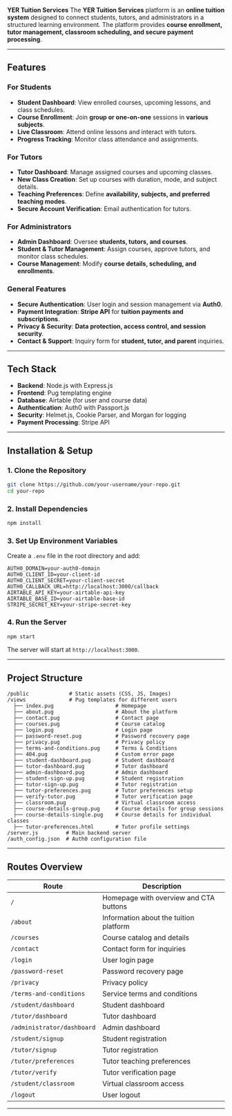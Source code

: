 **YER Tuition Services**
The **YER Tuition Services** platform is an **online tuition system** designed to connect students, tutors, and administrators in a structured learning environment. The platform provides **course enrollment, tutor management, classroom scheduling, and secure payment processing**.

---

## **Features**
### **For Students**
- **Student Dashboard**: View enrolled courses, upcoming lessons, and class schedules.
- **Course Enrollment**: Join **group or one-on-one** sessions in **various subjects**.
- **Live Classroom**: Attend online lessons and interact with tutors.
- **Progress Tracking**: Monitor class attendance and assignments.

### **For Tutors**
- **Tutor Dashboard**: Manage assigned courses and upcoming classes.
- **New Class Creation**: Set up courses with duration, mode, and subject details.
- **Teaching Preferences**: Define **availability, subjects, and preferred teaching modes**.
- **Secure Account Verification**: Email authentication for tutors.

### **For Administrators**
- **Admin Dashboard**: Oversee **students, tutors, and courses**.
- **Student & Tutor Management**: Assign courses, approve tutors, and monitor class schedules.
- **Course Management**: Modify **course details, scheduling, and enrollments**.

### **General Features**
- **Secure Authentication**: User login and session management via **Auth0**.
- **Payment Integration**: **Stripe API** for **tuition payments and subscriptions**.
- **Privacy & Security**: **Data protection, access control, and session security**.
- **Contact & Support**: Inquiry form for **student, tutor, and parent** inquiries.

---

## **Tech Stack**
- **Backend**: Node.js with Express.js  
- **Frontend**: Pug templating engine  
- **Database**: Airtable (for user and course data)  
- **Authentication**: Auth0 with Passport.js  
- **Security**: Helmet.js, Cookie Parser, and Morgan for logging  
- **Payment Processing**: Stripe API  

---

## **Installation & Setup**
### **1. Clone the Repository**
```bash
git clone https://github.com/your-username/your-repo.git
cd your-repo
```

### **2. Install Dependencies**
```bash
npm install
```

### **3. Set Up Environment Variables**
Create a `.env` file in the root directory and add:
```env
AUTH0_DOMAIN=your-auth0-domain
AUTH0_CLIENT_ID=your-client-id
AUTH0_CLIENT_SECRET=your-client-secret
AUTH0_CALLBACK_URL=http://localhost:3000/callback
AIRTABLE_API_KEY=your-airtable-api-key
AIRTABLE_BASE_ID=your-airtable-base-id
STRIPE_SECRET_KEY=your-stripe-secret-key
```

### **4. Run the Server**
```bash
npm start
```
The server will start at `http://localhost:3000`.

---

## **Project Structure**
```
/public             # Static assets (CSS, JS, Images)
/views              # Pug templates for different users
  ├── index.pug                    # Homepage
  ├── about.pug                    # About the platform
  ├── contact.pug                  # Contact page
  ├── courses.pug                  # Course catalog
  ├── login.pug                    # Login page
  ├── password-reset.pug           # Password recovery page
  ├── privacy.pug                  # Privacy policy
  ├── terms-and-conditions.pug     # Terms & Conditions
  ├── 404.pug                      # Custom error page
  ├── student-dashboard.pug        # Student dashboard
  ├── tutor-dashboard.pug          # Tutor dashboard
  ├── admin-dashboard.pug          # Admin dashboard
  ├── student-sign-up.pug          # Student registration
  ├── tutor-sign-up.pug            # Tutor registration
  ├── tutor-preferences.pug        # Tutor preferences setup
  ├── verify-tutor.pug             # Tutor verification page
  ├── classroom.pug                # Virtual classroom access
  ├── course-details-group.pug     # Course details for group sessions
  ├── course-details-single.pug    # Course details for individual classes
  ├── tutor-preferences.html       # Tutor profile settings
/server.js         # Main backend server
/auth_config.json  # Auth0 configuration file
```

---

## **Routes Overview**
| Route | Description |
|--------|------------|
| `/` | Homepage with overview and CTA buttons |
| `/about` | Information about the tuition platform |
| `/courses` | Course catalog and details |
| `/contact` | Contact form for inquiries |
| `/login` | User login page |
| `/password-reset` | Password recovery page |
| `/privacy` | Privacy policy |
| `/terms-and-conditions` | Service terms and conditions |
| `/student/dashboard` | Student dashboard |
| `/tutor/dashboard` | Tutor dashboard |
| `/administrator/dashboard` | Admin dashboard |
| `/student/signup` | Student registration |
| `/tutor/signup` | Tutor registration |
| `/tutor/preferences` | Tutor teaching preferences |
| `/tutor/verify` | Tutor verification page |
| `/student/classroom` | Virtual classroom access |
| `/logout` | User logout |

---